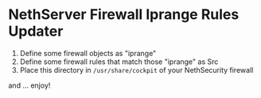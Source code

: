 # NethServer Firewall Iprange Rules Updater

1. Define some firewall objects as "iprange"
2. Define some firewall rules that match those "iprange" as Src
3. Place this directory in `/usr/share/cockpit` of your NethSecurity firewall


and ... enjoy!

